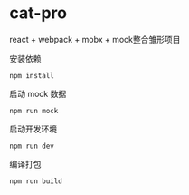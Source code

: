 # cat-pro
react + webpack + mobx + mock整合雏形项目

安装依赖
````
npm install
````

启动 mock 数据
````
npm run mock
````

启动开发环境
````
npm run dev
````

编译打包
````
npm run build
````
